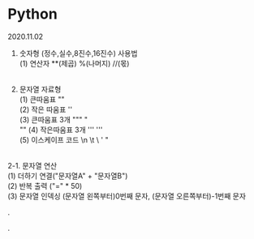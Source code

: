# Python
2020.11.02 <br>
1. 숫자형 (정수,실수,8진수,16진수) 사용법 <br>
   (1) 연산자 **(제곱) %(나머지) //(몫)  <br><br>
 
2. 문자열 자료형<br>
 (1) 큰따움표 ""<br>
 (2) 작은 따움표 ''<br>
 (3) 큰따움표 3개 """ "<br>""
 (4) 작은따움표 3개 ''' '''<br> 
 (5) 이스케이프 코드 \n \t \\ \' \" <br><br>
 
 2-1. 문자열 연산<br>
  (1) 더하기 연결("문자열A" + "문자열B") <br>
  (2) 반복 출력 ("=" * 50)<br>
  (3) 문자열 인덱싱 (문자열 왼쪽부터)0번째 문자, (문자열 오른쪽부터)-1번째 문자  <br> 
  
  
  .
   
.
